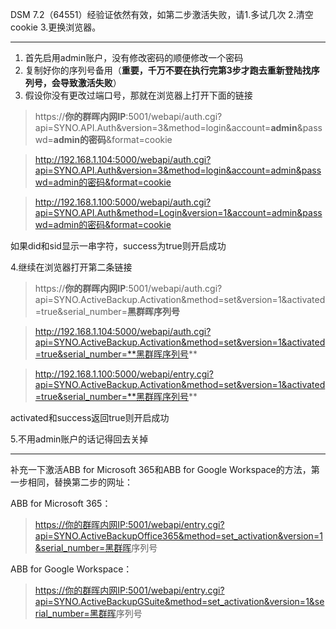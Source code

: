 DSM 7.2（64551）经验证依然有效，如第二步激活失败，请1.多试几次 2.清空cookie 3.更换浏览器。

---

1. 首先启用admin账户，没有修改密码的顺便修改一个密码
2. 复制好你的序列号备用（**重要，千万不要在执行完第3步才跑去重新登陆找序列号，会导致激活失败**）
3. 假设你没有更改过端口号，那就在浏览器上打开下面的链接

> https://**你的群晖内网IP**:5001/webapi/auth.cgi?api=SYNO.API.Auth&version=3&method=login&account=**admin**&passwd=**admin的密码**&format=cookie


>http://192.168.1.104:5000/webapi/auth.cgi?api=SYNO.API.Auth&version=3&method=login&account=admin&passwd=admin的密码&format=cookie


>http://192.168.1.100:5000/webapi/auth.cgi?api=SYNO.API.Auth&method=Login&version=1&account=admin&passwd=admin的密码&format=cookie

如果did和sid显示一串字符，success为true则开启成功

4.继续在浏览器打开第二条链接

> https://**你的群晖内网IP**:5001/webapi/auth.cgi?api=SYNO.ActiveBackup.Activation&method=set&version=1&activated=true&serial_number=**黑群晖序列号**

>http://192.168.1.104:5000/webapi/auth.cgi?api=SYNO.ActiveBackup.Activation&method=set&version=1&activated=true&serial_number=**黑群晖序列号**

>http://192.168.1.100:5000/webapi/entry.cgi?api=SYNO.ActiveBackup.Activation&method=set&version=1&activated=true&serial_number=**黑群晖序列号**

activated和success返回true则开启成功

5.不用admin账户的话记得回去关掉

---

补充一下激活ABB for Microsoft 365和ABB for Google Workspace的方法，第一步相同，替换第二步的网址：

ABB for Microsoft 365：

> [https://你的群晖内网IP:5001/webapi/entry.cgi?api=SYNO.ActiveBackupOffice365&method=set_activation&version=1&serial_number=黑群晖](https://link.zhihu.com/?target=https%3A//100.64.199.91%3A5001/webapi/entry.cgi%3Fapi%3DSYNO.ActiveBackupOffice365%26method%3Dset_activation%26version%3D1%26serial_number%3D2250T2REMQ5PS)序列号

ABB for Google Workspace：

> [https://](https://link.zhihu.com/?target=https%3A//address%3A5001/webapi/entry.cgi%3Fapi%3DSYNO.ActiveBackupGSuite%26method%3Dset_activation%26version%3D1%26serial_number%3D)[你的群晖内网IP](https://link.zhihu.com/?target=https%3A//100.64.199.91%3A5001/webapi/entry.cgi%3Fapi%3DSYNO.ActiveBackupOffice365%26method%3Dset_activation%26version%3D1%26serial_number%3D2250T2REMQ5PS)[:5001/webapi/entry.cgi?api=SYNO.ActiveBackupGSuite&method=set_activation&version=1&serial_number=](https://link.zhihu.com/?target=https%3A//address%3A5001/webapi/entry.cgi%3Fapi%3DSYNO.ActiveBackupGSuite%26method%3Dset_activation%26version%3D1%26serial_number%3D)[黑群晖](https://link.zhihu.com/?target=https%3A//100.64.199.91%3A5001/webapi/entry.cgi%3Fapi%3DSYNO.ActiveBackupOffice365%26method%3Dset_activation%26version%3D1%26serial_number%3D2250T2REMQ5PS)序列号